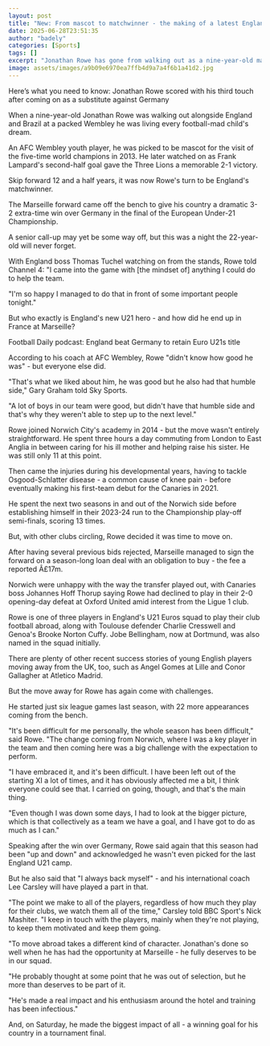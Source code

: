 ```yaml
---
layout: post
title: "New: From mascot to matchwinner - the making of a latest England hero"
date: 2025-06-28T23:51:35
author: "badely"
categories: [Sports]
tags: []
excerpt: "Jonathan Rowe has gone from walking out as a nine-year-old mascot alongside England and Brazil at Wembley to scoring the winner in the Under-21 Euros "
image: assets/images/a9b09e6970ea7ffb4d9a7a4f6b1a41d2.jpg
---
```


Here’s what you need to know: Jonathan Rowe scored with his third touch after coming on as a substitute against Germany

When a nine-year-old Jonathan Rowe was walking out alongside England and Brazil at a packed Wembley he was living every football-mad child's dream.

An AFC Wembley youth player, he was picked to be mascot for the visit of the five-time world champions in 2013. He later watched on as Frank Lampard's second-half goal gave the Three Lions a memorable 2-1 victory.

Skip forward 12 and a half years, it was now Rowe's turn to be England's matchwinner.

The Marseille forward came off the bench to give his country a dramatic 3-2 extra-time win over Germany in the final of the European Under-21 Championship.

A senior call-up may yet be some way off, but this was a night the 22-year-old will never forget.

With England boss Thomas Tuchel watching on from the stands, Rowe told Channel 4: "I came into the game with [the mindset of] anything I could do to help the team.

"I'm so happy I managed to do that in front of some important people tonight."

But who exactly is England's new U21 hero - and how did he end up in France at Marseille?

Football Daily podcast: England beat Germany to retain Euro U21s title

According to his coach at AFC Wembley, Rowe "didn't know how good he was" - but everyone else did.

"That's what we liked about him, he was good but he also had that humble side," Gary Graham told Sky Sports.

"A lot of boys in our team were good, but didn't have that humble side and that's why they weren't able to step up to the next level."

Rowe joined Norwich City's academy in 2014 - but the move wasn't entirely straightforward. He spent three hours a day commuting from London to East Anglia in between caring for his ill mother and helping raise his sister. He was still only 11 at this point.

Then came the injuries during his developmental years, having to tackle Osgood-Schlatter disease - a common cause of knee pain - before eventually making his first-team debut for the Canaries in 2021.

He spent the next two seasons in and out of the Norwich side before establishing himself in their 2023-24 run to the Championship play-off semi-finals, scoring 13 times.

But, with other clubs circling, Rowe decided it was time to move on.

After having several previous bids rejected, Marseille managed to sign the forward on a season-long loan deal with an obligation to buy - the fee a reported Â£17m.

Norwich were unhappy with the way the transfer played out, with Canaries boss Johannes Hoff Thorup saying Rowe had declined to play in their 2-0 opening-day defeat at Oxford United amid interest from the Ligue 1 club.

Rowe is one of three players in England's U21 Euros squad to play their club football abroad, along with Toulouse defender Charlie Cresswell and Genoa's Brooke Norton Cuffy. Jobe Bellingham, now at Dortmund, was also named in the squad initially.

There are plenty of other recent success stories of young English players moving away from the UK, too, such as Angel Gomes at Lille and Conor Gallagher at Atletico Madrid.

But the move away for Rowe has again come with challenges.

He started just six league games last season, with 22 more appearances coming from the bench.

"It's been difficult for me personally, the whole season has been difficult," said Rowe. "The change coming from Norwich, where I was a key player in the team and then coming here was a big challenge with the expectation to perform.

"I have embraced it, and it's been difficult. I have been left out of the starting XI a lot of times, and it has obviously affected me a bit, I think everyone could see that. I carried on going, though, and that's the main thing.

"Even though I was down some days, I had to look at the bigger picture, which is that collectively as a team we have a goal, and I have got to do as much as I can."

Speaking after the win over Germany, Rowe said again that this season had been "up and down" and acknowledged he wasn't even picked for the last England U21 camp.

But he also said that "I always back myself" - and his international coach Lee Carsley will have played a part in that.

"The point we make to all of the players, regardless of how much they play for their clubs, we watch them all of the time," Carsley told BBC Sport's Nick Mashiter. "I keep in touch with the players, mainly when they're not playing, to keep them motivated and keep them going.

"To move abroad takes a different kind of character. Jonathan's done so well when he has had the opportunity at Marseille - he fully deserves to be in our squad.

"He probably thought at some point that he was out of selection, but he more than deserves to be part of it.

"He's made a real impact and his enthusiasm around the hotel and training has been infectious."

And, on Saturday, he made the biggest impact of all - a winning goal for his country in a tournament final.

